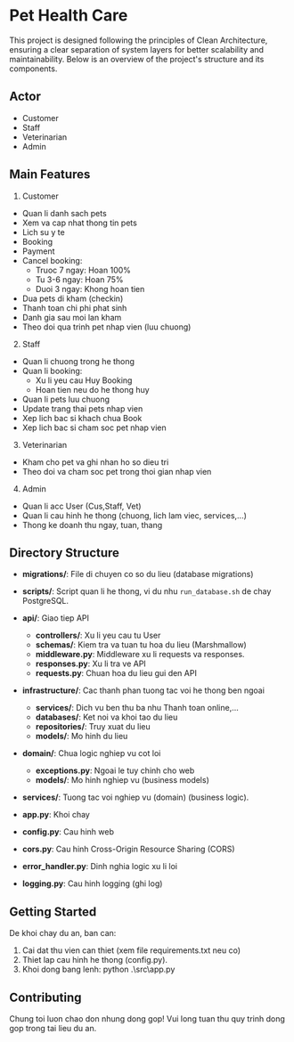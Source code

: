# Pet Health Care

This project is designed following the principles of Clean Architecture, ensuring a clear separation of system layers for better scalability and maintainability. Below is an overview of the project's structure and its components.


## Actor
- Customer
- Staff
- Veterinarian
- Admin


## Main Features
1. Customer
- Quan li danh sach pets
- Xem va cap nhat thong tin pets
- Lich su y te
- Booking
- Payment
- Cancel booking:
    + Truoc 7 ngay: Hoan 100%
    + Tu 3-6 ngay: Hoan 75%
    + Duoi 3 ngay: Khong hoan tien
- Dua pets di kham (checkin)
- Thanh toan chi phi phat sinh
- Danh gia sau moi lan kham
- Theo doi qua trinh pet nhap vien (luu chuong)

2. Staff
- Quan li chuong trong he thong
- Quan li booking:
    + Xu li yeu cau Huy Booking
    + Hoan tien neu do he thong huy
- Quan li pets luu chuong
- Update trang thai pets nhap vien
- Xep lich bac si khach chua Book
- Xep lich bac si cham soc pet nhap vien

3. Veterinarian
- Kham cho pet va ghi nhan ho so dieu tri
- Theo doi va cham soc pet trong thoi gian nhap vien

4. Admin
- Quan li acc User (Cus,Staff, Vet)
- Quan li cau hinh he thong (chuong, lich lam viec, services,...)
- Thong ke doanh thu ngay, tuan, thang


## Directory Structure

- **migrations/**: File di chuyen co so du lieu (database migrations)
- **scripts/**: Script quan li he thong, vi du nhu `run_database.sh` de chay PostgreSQL.
- **api/**: Giao tiep API
  - **controllers/**: Xu li yeu cau tu User
  - **schemas/**: Kiem tra va tuan tu hoa du lieu (Marshmallow)
  - **middleware.py**: Middleware xu li requests va responses.
  - **responses.py**: Xu li tra ve API
  - **requests.py**: Chuan hoa du lieu gui den API

- **infrastructure/**: Cac thanh phan tuong tac voi he thong ben ngoai
  - **services/**: Dich vu ben thu ba nhu Thanh toan online,...
  - **databases/**: Ket noi va khoi tao du lieu
  - **repositories/**: Truy xuat du lieu
  - **models/**: Mo hinh du lieu

- **domain/**: Chua logic nghiep vu cot loi
  - **exceptions.py**: Ngoai le tuy chinh cho web
  - **models/**: Mo hinh nghiep vu (business models)

- **services/**: Tuong tac voi nghiep vu (domain) (business logic).
- **app.py**: Khoi chay
- **config.py**: Cau hinh web
- **cors.py**: Cau hinh Cross-Origin Resource Sharing (CORS)
- **error_handler.py**: Dinh nghia logic xu li loi
- **logging.py**: Cau hinh logging (ghi log)


## Getting Started
De khoi chay du an, ban can:
1. Cai dat thu vien can thiet (xem file requirements.txt neu co)
2. Thiet lap cau hinh he thong (config.py).
3. Khoi dong bang lenh: python .\src\app.py


## Contributing
Chung toi luon chao don nhung dong gop! Vui long tuan thu quy trinh dong gop trong tai lieu du an.